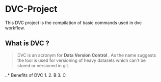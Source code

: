 # DVC-Project

This DVC project is the compilation of basic commands used in dvc workflow.

## What is DVC ?
> DVC is an acronym for **Data Version Control** . As the name suggests the tool is used for versioning of heavy datasets which can't be stored or versioned in git.

..* Benefits of DVC
1. 
2. B
3. C

